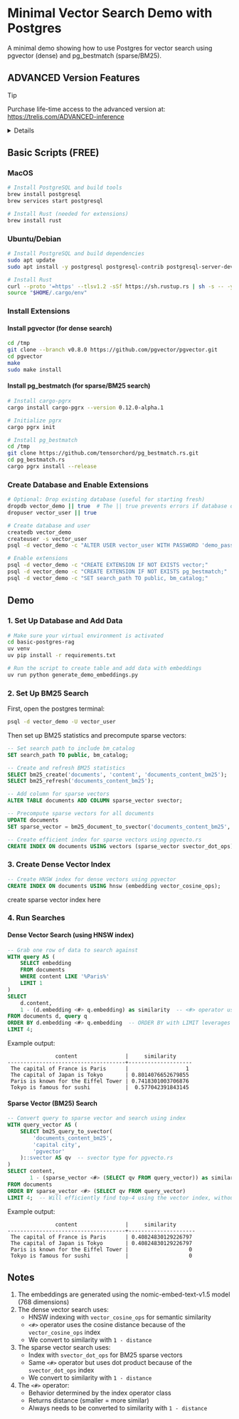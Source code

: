 # Minimal Vector Search Demo with Postgres

A minimal demo showing how to use Postgres for vector search using pgvector (dense) and pg_bestmatch (sparse/BM25).

## ADVANCED Version Features

> [!TIP]
> Purchase life-time access to the advanced version at: https://trelis.com/ADVANCED-inference

<details>

- **Document Processing**
  - Handles PDF, DOCX, TXT, and MD files automatically
  - Preserves metadata (page numbers, line numbers, sections)
  - Smart text chunking by page, paragraphs, lines and/or characters
  - Two-stage text normalization (cleaning + lemmatization)

- **Vector Search Capabilities**
  - Dense vector search using HNSW indexing for semantic similarity
  - Sparse vector search using BM25 for keyword matching
  - Configurable top-k retrieval

- **Database Optimizations**
  - Asynchronous database operations with connection pooling
  - Efficient vector indexing using pgvector
  - BM25 statistics tracking for improved text search
  - Batch processing support for document uploads

- **Development Features**
  - Complete test suite for embeddings, chunking, and search
  - Database migration management with Alembic
  - Verification scripts for setup and configuration
  - Command-line tools for testing and maintenance

- **Performance Features**
  - Pre-initialized NLTK models to reduce latency
  - Optimized chunk size for LLM context windows
  - Direct SQL queries for vector operations

- **Command Line Search Interface**
  - Conduct dense or sparse searches from the command line
</details>

## Basic Scripts (FREE)

### MacOS
```bash
# Install PostgreSQL and build tools
brew install postgresql
brew services start postgresql

# Install Rust (needed for extensions)
brew install rust
```

### Ubuntu/Debian
```bash
# Install PostgreSQL and build dependencies
sudo apt update
sudo apt install -y postgresql postgresql-contrib postgresql-server-dev-all build-essential

# Install Rust
curl --proto '=https' --tlsv1.2 -sSf https://sh.rustup.rs | sh -s -- -y
source "$HOME/.cargo/env"
```

### Install Extensions

#### Install pgvector (for dense search)
```bash
cd /tmp
git clone --branch v0.8.0 https://github.com/pgvector/pgvector.git
cd pgvector
make
sudo make install
```

#### Install pg_bestmatch (for sparse/BM25 search)
```bash
# Install cargo-pgrx
cargo install cargo-pgrx --version 0.12.0-alpha.1

# Initialize pgrx
cargo pgrx init

# Install pg_bestmatch
cd /tmp
git clone https://github.com/tensorchord/pg_bestmatch.rs.git
cd pg_bestmatch.rs
cargo pgrx install --release
```

### Create Database and Enable Extensions

```bash
# Optional: Drop existing database (useful for starting fresh)
dropdb vector_demo || true  # The || true prevents errors if database doesn't exist
dropuser vector_user || true

# Create database and user
createdb vector_demo
createuser -s vector_user
psql -d vector_demo -c "ALTER USER vector_user WITH PASSWORD 'demo_password';"

# Enable extensions
psql -d vector_demo -c "CREATE EXTENSION IF NOT EXISTS vector;"
psql -d vector_demo -c "CREATE EXTENSION IF NOT EXISTS pg_bestmatch;"
psql -d vector_demo -c "SET search_path TO public, bm_catalog;"
```

## Demo

### 1. Set Up Database and Add Data

```bash
# Make sure your virtual environment is activated
cd basic-postgres-rag
uv venv
uv pip install -r requirements.txt

# Run the script to create table and add data with embeddings
uv run python generate_demo_embeddings.py
```

### 2. Set Up BM25 Search

First, open the postgres terminal:
```bash
psql -d vector_demo -U vector_user
```

Then set up BM25 statistics and precompute sparse vectors:
```sql
-- Set search path to include bm_catalog
SET search_path TO public, bm_catalog;

-- Create and refresh BM25 statistics
SELECT bm25_create('documents', 'content', 'documents_content_bm25');
SELECT bm25_refresh('documents_content_bm25');

-- Add column for sparse vectors
ALTER TABLE documents ADD COLUMN sparse_vector svector;

-- Precompute sparse vectors for all documents
UPDATE documents 
SET sparse_vector = bm25_document_to_svector('documents_content_bm25', content, 'pgvector')::svector;

-- Create efficient index for sparse vectors using pgvecto.rs
CREATE INDEX ON documents USING vectors (sparse_vector svector_dot_ops);
```

### 3. Create Dense Vector Index
```sql
-- Create HNSW index for dense vectors using pgvector
CREATE INDEX ON documents USING hnsw (embedding vector_cosine_ops);
```

create sparse vector index here

### 4. Run Searches

#### Dense Vector Search (using HNSW index)
```sql
-- Grab one row of data to search against
WITH query AS (
    SELECT embedding 
    FROM documents 
    WHERE content LIKE '%Paris%' 
    LIMIT 1
)
SELECT 
    d.content,
    1 - (d.embedding <#> q.embedding) as similarity  -- <#> operator uses HNSW index
FROM documents d, query q
ORDER BY d.embedding <#> q.embedding  -- ORDER BY with LIMIT leverages index for top-k
LIMIT 4;
```

Example output:
```
               content               |     similarity     
-------------------------------------+--------------------
 The capital of France is Paris      |                  1
 The capital of Japan is Tokyo       | 0.8014076652679855
 Paris is known for the Eiffel Tower | 0.7418301003706876
 Tokyo is famous for sushi           |  0.577042391843145
```

#### Sparse Vector (BM25) Search
```sql
-- Convert query to sparse vector and search using index
WITH query_vector AS (
    SELECT bm25_query_to_svector(
        'documents_content_bm25',
        'capital city',
        'pgvector'
    )::svector AS qv  -- svector type for pgvecto.rs
)
SELECT content,
       1 - (sparse_vector <#> (SELECT qv FROM query_vector)) as similarity
FROM documents
ORDER BY sparse_vector <#> (SELECT qv FROM query_vector)
LIMIT 4;  -- Will efficiently find top-4 using the vector index, without calculating all similarities
```

Example output:
```
               content               |     similarity      
-------------------------------------+---------------------
 The capital of France is Paris      | 0.40824830129226797
 The capital of Japan is Tokyo       | 0.40824830129226797
 Paris is known for the Eiffel Tower |                   0
 Tokyo is famous for sushi           |                   0
```

## Notes

1. The embeddings are generated using the nomic-embed-text-v1.5 model (768 dimensions)
2. The dense vector search uses:
   - HNSW indexing with `vector_cosine_ops` for semantic similarity
   - `<#>` operator uses the cosine distance because of the `vector_cosine_ops` index
   - We convert to similarity with `1 - distance`
3. The sparse vector search uses:
   - Index with `svector_dot_ops` for BM25 sparse vectors
   - Same `<#>` operator but uses dot product because of the `svector_dot_ops` index
   - We convert to similarity with `1 - distance`
4. The `<#>` operator:
   - Behavior determined by the index operator class
   - Returns distance (smaller = more similar)
   - Always needs to be converted to similarity with `1 - distance`

